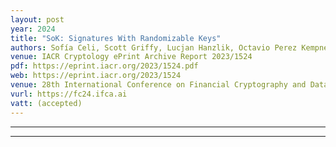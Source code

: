 ```yaml
---
layout: post
year: 2024
title: "SoK: Signatures With Randomizable Keys"
authors: Sofía Celi, Scott Griffy, Lucjan Hanzlik, Octavio Perez Kempner, Daniel Slamanig
venue: IACR Cryptology ePrint Archive Report 2023/1524
pdf: https://eprint.iacr.org/2023/1524.pdf
web: https://eprint.iacr.org/2023/1524
venue: 28th International Conference on Financial Cryptography and Data Security - FC 2024
vurl: https://fc24.ifca.ai
vatt: (accepted)
---
```

---


---


